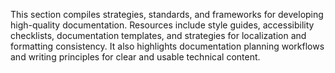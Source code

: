 This section compiles strategies, standards, and frameworks for developing high-quality documentation. Resources include style guides, accessibility checklists, documentation templates, and strategies for localization and formatting consistency. It also highlights documentation planning workflows and writing principles for clear and usable technical content.

